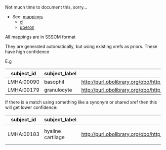 Not much time to document this, sorry...

 * See: [mappings](mappings)
    * [cl](mappings//lmha-to-cl.sssom.tsv)
    * [uberon](mappings//lmha-to-uberon.sssom.tsv)

All mappings are in SSSOM format

They are generated automatically, but using existing xrefs as priors. These have high confidence

E.g


|subject_id|subject_label|subject_category|predicate_id|object_id|object_label|object_category|match_type|subject_source|object_source|mapping_tool|confidence|subject_match_field|object_match_field|match_string|comment|
|---|---|---|---|---|---|---|---|---|---|---|---|---|---|---|---|
|LMHA:00090|basophil|http://purl.obolibrary.org/obo/http%3A//www.lungmap.net/ontologies/human_anatomy#Respiratory_System|owl:equivalentClass|CL:0000767|basophil|cell|Lexical|LMHA|CL|rdf_matcher|0.9783866146851686|oio:hasDbXref|dc:identifier|CL:0000767|.|
|LMHA:00179|granulocyte|http://purl.obolibrary.org/obo/http%3A//www.lungmap.net/ontologies/human_anatomy#Respiratory_System|owl:equivalentClass|CL:0000094|granulocyte|cell|Lexical|LMHA|CL|rdf_matcher|0.9784559180850925|oio:hasDbXref|dc:identifier|CL:0000094|.|

If there is a match using something like a synonym or shared xref then this will get lower confidence:

|subject_id|subject_label|subject_category|predicate_id|object_id|object_label|object_category|match_type|subject_source|object_source|mapping_tool|confidence|subject_match_field|object_match_field|match_string|comment|
|---|---|---|---|---|---|---|---|---|---|---|---|---|---|---|---|
|LMHA:00183|hyaline cartilage|http://purl.obolibrary.org/obo/http%3A//www.lungmap.net/ontologies/human_anatomy#general_tissue_structures|owl:equivalentClass|UBERON:0001994|hyaline cartilage tissue|uberon|Lexical|LMHA|UBERON|rdf_matcher|0.4482245494091784|rdfs:label|oio:hasExactSynonym|hyaline cartilage|.|


